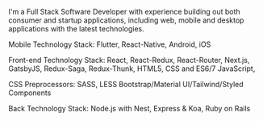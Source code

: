 I'm a Full Stack Software Developer with experience building out both consumer and startup applications, including web, mobile and desktop applications with the latest technologies.

Mobile Technology Stack:
Flutter,
React-Native,
Android,
iOS 

Front-end Technology Stack:
React, React-Redux, React-Router,
Next.js,
GatsbyJS,
Redux-Saga, Redux-Thunk,
HTML5, CSS and ES6/7 JavaScript,

CSS Preprocessors: SASS, LESS
Bootstrap/Material UI/Tailwind/Styled Components

Back Technology Stack:
Node.js with Nest, Express & Koa,
Ruby on Rails


<!--
**bilawal-liaqat/bilawal-liaqat** is a ✨ _special_ ✨ repository because its `README.md` (this file) appears on your GitHub profile.

Here are some ideas to get you started:

- 🔭 I’m currently working on ...
- 🌱 I’m currently learning ...
- 👯 I’m looking to collaborate on ...
- 🤔 I’m looking for help with ...
- 💬 Ask me about ...
- 📫 How to reach me: ...
- 😄 Pronouns: ...
- ⚡ Fun fact: ...
-->
